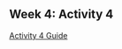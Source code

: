## Week 4: Activity 4
[Activity 4 Guide](https://github.com/JasonHatfield/GCU/blob/CST-239/Week-4/Activity-4/CST-239-RS-Activity4Guide.pdf)

